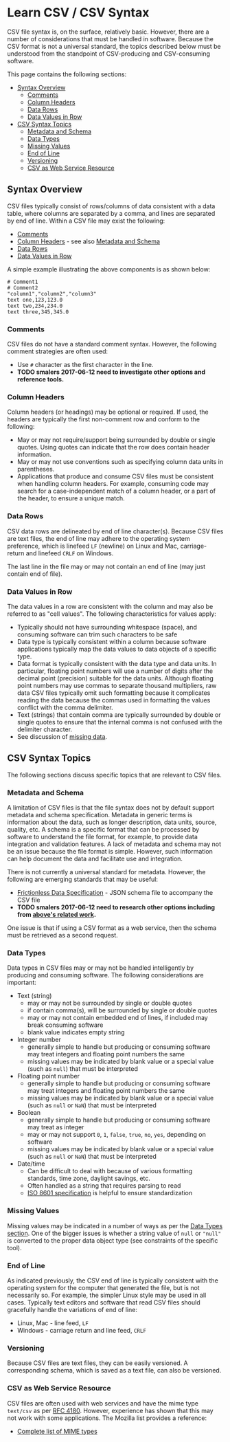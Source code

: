 # Learn CSV / CSV Syntax

CSV file syntax is, on the surface, relatively basic.
However, there are a number of considerations that must be handled in software.
Because the CSV format is not a universal standard,
the topics described below must be understood from the standpoint of
CSV-producing and CSV-consuming software.

This page contains the following sections:

* [Syntax Overview](#syntax-overview)
	+ [Comments](#comments)
	+ [Column Headers](#column-headers)
	+ [Data Rows](#data-rows)
	+ [Data Values in Row](#data-values-in-row)
* [CSV Syntax Topics](#csv-syntax-topics)
	+ [Metadata and Schema](#metadata-and-schema)
	+ [Data Types](#data-types)
	+ [Missing Values](#missing-values)
	+ [End of Line](#end-of-line)
	+ [Versioning](#versioning)
	+ [CSV as Web Service Resource](#csv-as-web-service-resource)

## Syntax Overview

CSV files typically consist of rows/columns of data consistent with a data table,
where columns are separated by a comma, and lines are separated by end of line.
Within a CSV file may exist the following:

* [Comments](#comments)
* [Column Headers](#column-headers) - see also [Metadata and Schema](#metadata-and-schema)
* [Data Rows](#data-rows)
* [Data Values in Row](#data-values-in-row)

A simple example illustrating the above components is as shown below:

```text
# Comment1
# Comment2
"column1","column2","column3"
text one,123,123.0
text two,234,234.0
text three,345,345.0
```

### Comments

CSV files do not have a standard comment syntax.
However, the following comment strategies are often used:

* Use `#` character as the first character in the line.
* **TODO smalers 2017-06-12 need to investigate other options and reference tools.**


### Column Headers

Column headers (or headings) may be optional or required.
If used, the headers are typically the first non-comment row and conform to the following:

* May or may not require/support being surrounded by double or single quotes.
Using quotes can indicate that the row does contain header information.
* May or may not use conventions such as specifying column data units in parentheses.
* Applications that produce and consume CSV files must be consistent when handling column headers.
For example, consuming code may search for a case-independent match of a column header,
or a part of the header, to ensure a unique match.

### Data Rows

CSV data rows are delineated by end of line character(s).
Because CSV files are text files, the end of line may adhere to the operating system preference,
which is linefeed `LF` (newline) on Linux and Mac, carriage-return and linefeed `CRLF` on Windows.

The last line in the file may or may not contain an end of line (may just contain end of file).

### Data Values in Row

The data values in a row are consistent with the column and may also be referred to as "cell values".
The following characteristics for values apply:

* Typically should not have surrounding whitespace (space),
and consuming software can trim such characters to be safe
* Data type is typically consistent within a column because software applications typically map the
data values to data objects of a specific type.
* Data format is typically consistent with the data type and data units.
In particular, floating point numbers will use a number of digits after the decimal point (precision)
suitable for the data units.
Although floating point numbers may use commas to separate thousand multipliers, raw data CSV files
typically omit such formatting because it complicates reading the data because the
commas used in formatting the values conflict with the comma delimiter.
* Text (strings) that contain comma are typically surrounded by double or single quotes to ensure
that the internal comma is not confused with the delimiter character.
* See discussion of [missing data](#missing-values).

## CSV Syntax Topics

The following sections discuss specific topics that are relevant to CSV files.

### Metadata and Schema

A limitation of CSV files is that the file syntax does not by default support metadata and schema specification.
Metadata in generic terms is information about the data, such as longer description, data units, source, quality, etc.
A schema is a specific format that can be processed by software to understand the file format,
for example, to provide data integration and validation features.
A lack of metadata and schema may not be an issue because the file format is simple.
However, such information can help document the data and facilitate use and integration.

There is not currently a universal standard for metadata.
However, the following are emerging standards that may be useful:

* [Frictionless Data Specification](https://specs.frictionlessdata.io/table-schema/) - JSON schema file to accompany the CSV file
* **TODO smalers 2017-06-12 need to research other options including from [above's related work](https://specs.frictionlessdata.io/table-schema/#appendix:-related-work).**

One issue is that if using a CSV format as a web service, then the schema must be retrieved as a second request.

### Data Types

Data types in CSV files may or may not be handled intelligently by producing and consuming software.
The following considerations are important:

* Text (string)
	- may or may not be surrounded by single or double quotes
	- if contain comma(s), will be surrounded by single or double quotes
	- may or may not contain embedded end of lines, if included may break consuming software
	- blank value indicates empty string
* Integer number
	- generally simple to handle but producing or consuming software may treat integers and floating point numbers the same
	- missing values may be indicated by blank value or a special value (such as `null`) that must be interpreted
* Floating point number
	- generally simple to handle but producing or consuming software may treat integers and floating point numbers the same
	- missing values may be indicated by blank value or a special value (such as `null` or `NaN`) that must be interpreted
* Boolean
	- generally simple to handle but producing or consuming software may treat as integer
	- may or may not support `0`, `1`, `false`, `true`, `no`, `yes`, depending on software
	- missing values may be indicated by blank value or a special value (such as `null` or `NaN`) that must be interpreted
* Date/time
	- Can be difficult to deal with because of various formatting standards, time zone, daylight savings, etc.
	- Often handled as a string that requires parsing to read
	- [ISO 8601 specification](https://en.wikipedia.org/wiki/ISO_8601) is helpful to ensure standardization

### Missing Values

Missing values may be indicated in a number of ways as per the [Data Types section](#data-types).
One of the bigger issues is whether a string value of `null` or `"null"` is converted to the proper data object type
(see constraints of the specific tool).

### End of Line

As indicated previously, the CSV end of line is typically consistent with the operating system for the computer that generated the file,
but is not necessarily so.  For example, the simpler Linux style may be used in all cases.
Typically text editors and software that read CSV files should gracefully handle the variations of end of line:

* Linux, Mac - line feed, `LF`
* Windows - carriage return and line feed, `CRLF`

### Versioning

Because CSV files are text files, they can be easily versioned.
A corresponding schema, which is saved as a text file, can also be versioned. 

### CSV as Web Service Resource

CSV files are often used with web services and have the mime type `text/csv` as per [RFC 4180](https://tools.ietf.org/html/rfc4180).
However, experience has shown that this may not work with some applications.  The Mozilla list provides a reference:

* [Complete list of MIME types](https://developer.mozilla.org/en-US/docs/Web/HTTP/Basics_of_HTTP/MIME_types/Complete_list_of_MIME_types)
